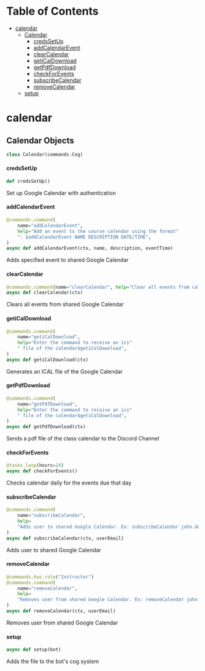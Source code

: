 # Table of Contents

* [calendar](#calendar)
  * [Calendar](#calendar.Calendar)
    * [credsSetUp](#calendar.Calendar.credsSetUp)
    * [addCalendarEvent](#calendar.Calendar.addCalendarEvent)
    * [clearCalendar](#calendar.Calendar.clearCalendar)
    * [getiCalDownload](#calendar.Calendar.getiCalDownload)
    * [getPdfDownload](#calendar.Calendar.getPdfDownload)
    * [checkForEvents](#calendar.Calendar.checkForEvents)
    * [subscribeCalendar](#calendar.Calendar.subscribeCalendar)
    * [removeCalendar](#calendar.Calendar.removeCalendar)
  * [setup](#calendar.setup)

<a id="calendar"></a>

# calendar

<a id="calendar.Calendar"></a>

## Calendar Objects

```python
class Calendar(commands.Cog)
```

<a id="calendar.Calendar.credsSetUp"></a>

#### credsSetUp

```python
def credsSetUp()
```

Set up Google Calendar with authentication

<a id="calendar.Calendar.addCalendarEvent"></a>

#### addCalendarEvent

```python
@commands.command(
    name="addCalendarEvent",
    help="Add an event to the course calendar using the format"
    ": $addCalendarEvent NAME DESCRIPTION DATE/TIME",
)
async def addCalendarEvent(ctx, name, description, eventTime)
```

Adds specified event to shared Google Calendar

<a id="calendar.Calendar.clearCalendar"></a>

#### clearCalendar

```python
@commands.command(name="clearCalendar", help="Clear all events from calendar")
async def clearCalendar(ctx)
```

Clears all events from shared Google Calendar

<a id="calendar.Calendar.getiCalDownload"></a>

#### getiCalDownload

```python
@commands.command(
    name="getiCalDownload",
    help="Enter the command to receive an ics"
    " file of the calendar$getiCalDownload",
)
async def getiCalDownload(ctx)
```

Generates an ICAL file of the Google Calendar

<a id="calendar.Calendar.getPdfDownload"></a>

#### getPdfDownload

```python
@commands.command(
    name="getPdfDownload",
    help="Enter the command to receive an ics"
    " file of the calendar$getiCalDownload",
)
async def getPdfDownload(ctx)
```

Sends a pdf file of the class calendar to the Discord Channel

<a id="calendar.Calendar.checkForEvents"></a>

#### checkForEvents

```python
@tasks.loop(hours=24)
async def checkForEvents()
```

Checks calendar daily for the events due that day

<a id="calendar.Calendar.subscribeCalendar"></a>

#### subscribeCalendar

```python
@commands.command(
    name="subscribeCalendar",
    help=
    "Adds user to shared Google Calendar. Ex: subscribeCalendar john.doe@gmail.com",
)
async def subscribeCalendar(ctx, userEmail)
```

Adds user to shared Google Calendar

<a id="calendar.Calendar.removeCalendar"></a>

#### removeCalendar

```python
@commands.has_role("Instructor")
@commands.command(
    name="removeCalendar",
    help=
    "Removes user from shared Google Calendar. Ex: removeCalendar john.doe@gmail.com",
)
async def removeCalendar(ctx, userEmail)
```

Removes user from shared Google Calendar

<a id="calendar.setup"></a>

#### setup

```python
async def setup(bot)
```

Adds the file to the bot's cog system

